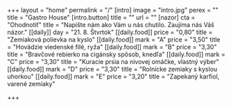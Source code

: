 +++
layout = "home"
permalink = "/"
[intro]
image = "intro.jpg"
perex = ""
title = "Gastro House"
[intro.button]
title = ""
url = ""
[nazor]
cta = "Ohodnotiť"
title = "Napíšte nám ako Vám u nás chutilo. Zaujíma nás Váš názor."
[[daily]]
day = "21. 8. Štvrtok"
[[daily.food]]
price = "0,80"
title = "Zemiaková polievka na kyslo"
[[daily.food]]
mark = "A"
price = "3,50"
title = "Hovädzie viedenské filé, ryža"
[[daily.food]]
mark = "B"
price = "3,30"
title = "Bravčové rebierko na cigánsky spôsob, knedľa"
[[daily.food]]
mark = "C"
price = "3,30"
title = "Kuracie prsia na nivovej omáčke, vlastný výber"
[[daily.food]]
mark = "D"
price = "3,30"
title = "Rolnícke zemiaky s kyslou uhorkou"
[[daily.food]]
mark = "E"
price = "3,20"
title = "Zapekaný karfiol, varené zemiaky"

+++
